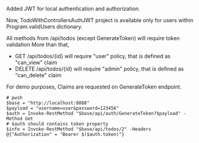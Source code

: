 ﻿Added JWT for local authentication and authorization.

Now, TodoWithControllersAuthJWT project is available only for users within Program.validUsers dictionary.

All methods from /api/todos (except GenerateToken) will require token validation
More than that, 
- GET /api/todos/{id} will require "user" policy, that is defined as "can_view" claim
- DELETE /api/todos/{id} will require "admin" policy, that is defined as "can_delete" claim

For demo purposes, Claims are requested on GenerateToken endpoint.
```
# pwsh
$base = "http://localhost:8888"
$payload = "username=user&password=123456"
$auth = Invoke-RestMethod "$base/api/auth/GenerateToken?$payload" -Method Get
# $auth should contains token property
$info = Invoke-RestMethod "$base/api/todos/2" -Headers @{"Authorization" = "Bearer $($auth.token)"}
```